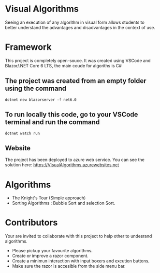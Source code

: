 # Visual Algorithms
Seeing an execution of any algorithm in visual form allows students to better understand the advantages and disadvantages in the context of use.

# Framework
This project is completely open-souce. It was created using VSCode and Blazor/.NET Core 6 LTS, the main coude for algoriths is C#

## The project was created from an empty folder using the command
    dotnet new blazorserver -f net6.0
    
## To run locally this code, go to your VSCode terminal and run the command
    dotnet watch run
    
## Website
  The project has been deployed to azure web service. You can see the solution here:
  https://VisualAlgorithms.azurewebsites.net
  
# Algorithms
- The Knight's Tour (Simple approach)
- Sorting Algorithms : Bubble Sort and selection Sort.

  
# Contributors
  Your are invited to collaborate with this project to help other to undesrand algorithms.
  - Please pickup your favourite algorithms.
  - Create or improve a razor component.
  - Create a minimun interaction with input boxers and excution buttons.
  - Make sure the razor is accesible from the side menu bar.
  


